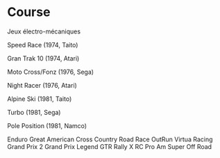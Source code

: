 # Course

Jeux électro-mécaniques

Speed Race (1974, Taito)

Gran Trak 10 (1974, Atari)

Moto Cross/Fonz (1976, Sega)

Night Racer (1976, Atari)

Alpine Ski (1981, Taito)

Turbo (1981, Sega)

Pole Position (1981, Namco)

Enduro
Great American Cross Country Road Race
OutRun
Virtua Racing
Grand Prix 2
Grand Prix Legend
GTR
Rally X
RC Pro Am
Super Off Road
